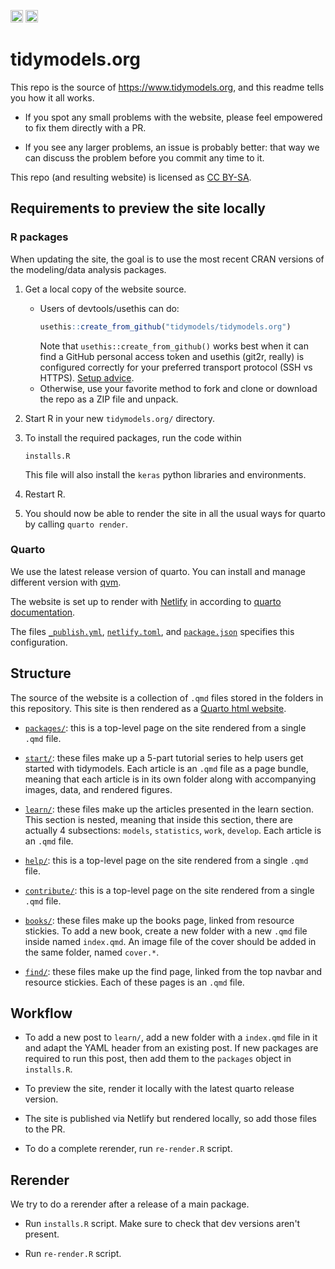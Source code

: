 <a alt = "Netlify Deployments" href="https://app.netlify.com/sites/tidymodels-org/deploys"><img src="https://api.netlify.com/api/v1/badges/1979930f-1fd5-42cd-a097-c582d16c24d9/deploy-status" height = 20 /></a>
<a rel="license" href="http://creativecommons.org/licenses/by-sa/4.0/"><img alt="Creative Commons License" style="border-width:0" src="https://i.creativecommons.org/l/by-sa/4.0/88x31.png" height = 20 /></a>

# tidymodels.org

This repo is the source of <https://www.tidymodels.org>, and this readme tells you how it all works. 

* If you spot any small problems with the website, please feel empowered to fix 
  them directly with a PR. 
  
* If you see any larger problems, an issue is probably better: that way we can 
  discuss the problem before you commit any time to it.

This repo (and resulting website) is licensed as [CC BY-SA](LICENSE.md).

## Requirements to preview the site locally 

### R packages

When updating the site, the goal is to use the most recent CRAN versions of the modeling/data analysis packages. 

1. Get a local copy of the website source.
   * Users of devtools/usethis can do:
     ```r
     usethis::create_from_github("tidymodels/tidymodels.org")
     ```
     Note that `usethis::create_from_github()` works best when it can find a
     GitHub personal access token and usethis (git2r, really) is configured
     correctly for your preferred transport protocol (SSH vs HTTPS).
     [Setup advice](https://usethis.r-lib.org/articles/articles/usethis-setup.html).
   * Otherwise, use your favorite method to fork and clone or download the
     repo as a ZIP file and unpack.
   
1. Start R in your new `tidymodels.org/` directory. 
   
1. To install the required packages, run the code within
   
   ```
   installs.R
   ```
   
   This file will also install the `keras` python libraries and environments. 
   
1. Restart R.

1. You should now be able to render the site in all the usual ways for quarto by calling `quarto render`.

### Quarto

We use the latest release version of quarto. You can install and manage different version with [qvm](https://github.com/dpastoor/qvm).

The website is set up to render with [Netlify](https://app.netlify.com/sites/tidymodels-org/deploys) in according to [quarto documentation](https://quarto.org/docs/publishing/netlify.html).

The files [`_publish.yml`](_publish.yml), [`netlify.toml`](netlify.toml), and [`package.json`](package.json) specifies this configuration. 

## Structure

The source of the website is a collection of `.qmd` files stored in the folders in this repository. This site is then rendered as a [Quarto html website](https://quarto.org/docs/websites/). 

* [`packages/`](packages/): this is a top-level page on the site rendered from a single `.qmd` file.
  
* [`start/`](start/): these files make up a 5-part tutorial series to help users get started with tidymodels. Each article is an `.qmd` file as a page bundle, meaning that each article is in its own folder along with accompanying images, data, and rendered figures.
  
* [`learn/`](learn/): these files make up the articles presented in the learn section. This section is nested, meaning that inside this section, there are actually 4 subsections: `models`, `statistics`, `work`, `develop`. Each article is an `.qmd` file.

* [`help/`](help/): this is a top-level page on the site rendered from a single `.qmd` file.

* [`contribute/`](contribute/): this is a top-level page on the site rendered from a single `.qmd` file.

* [`books/`](books/): these files make up the books page, linked from resource stickies. To add a new book, create a new folder with a new `.qmd` file inside named `index.qmd`. An image file of the cover should be added in the same folder, named `cover.*`.

* [`find/`](find/): these files make up the find page, linked from the top navbar and resource stickies. Each of these pages is an `.qmd` file.


## Workflow

* To add a new post to `learn/`, add a new folder with a `index.qmd` file in it and adapt the YAML header from an existing post. If new packages are required to run this post, then add them to the `packages` object in `installs.R`.

* To preview the site, render it locally with the latest quarto release version.

* The site is published via Netlify but rendered locally, so add those files to the PR. 

* To do a complete rerender, run `re-render.R` script.

## Rerender

We try to do a rerender after a release of a main package.

* Run `installs.R` script. Make sure to check that dev versions aren't present.

* Run `re-render.R` script.